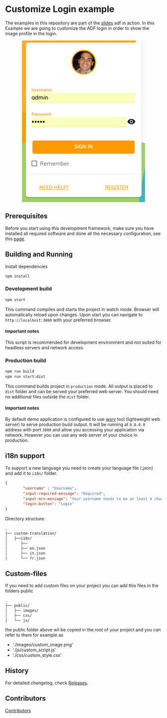 # Customize Login example

The examples in this repository are part of the [slides](https://www.slideshare.net/EugenioRomano/adf-in-action-12) adf in action.
In this Example we are going to customize the ADF login in order to show the image profile in the login.

<p align="center">
  <img title="browser stack" alt='browser stack' src='../assets/login.png'  ></img>
</p>


## Prerequisites

Before you start using this development framework, make sure you have installed all required software and done all the
necessary configuration, see this [page](https://github.com/Alfresco/alfresco-ng2-components/blob/master/PREREQUISITES.md).

## Building and Running

Install dependencies

```sh
npm install
```

### Development build

```sh
npm start
```

This command compiles and starts the project in watch mode.
Browser will automatically reload upon changes.
Upon start you can navigate to `http://localhost:3000` with your preferred browser.

#### Important notes

This script is recommended for development environment and not suited for headless servers and network access.

### Production build

```sh
npm run build
npm run start:dist
```

This command builds project in `production` mode.
All output is placed to `dist` folder and can be served your preferred web server.
You should need no additional files outside the `dist` folder.

#### Important notes

By default demo application is configured to use [wsrv](https://www.npmjs.com/package/wsrv) tool (lightweight web server)
to serve production build output. It will be running at `0.0.0.0` address with port `3000` and allow you accessing your application
via network. However you can use any web server of your choice in production.

## i18n support

To support a new language you need to create your language file (.json) and add it to `i18n/` folder.

```json
{
        "username" : "Username",
        "input-required-message": "Required",
        "input-min-message": "Your username needs to be at least 4 characters.",
        "login-button": "Login"
}
```

Directory structure:
```
.
├── custom-translation/
│   ├──i18n/
│      ├──
│      ├── en.json
│      ├── it.json
│      └── fr.json
```

## Custom-files

If you need to add custom files on your project you can add this files in the folders public

```
.
├── public/
│   ├── images/
│   ├── css/
│   └── js/
```

the public folder above wil be copied in the root of your project and you can refer to them for example as

 * './images/custom_image.png'
 * './js/custom_script.js'
 * './css/custom_style.css'


## History

For detailed changelog, check [Releases](https://github.com/eromano/customize-login/releases).

## Contributors

[Contributors](https://github.com/eromano/customize-login/graphs/contributors)


